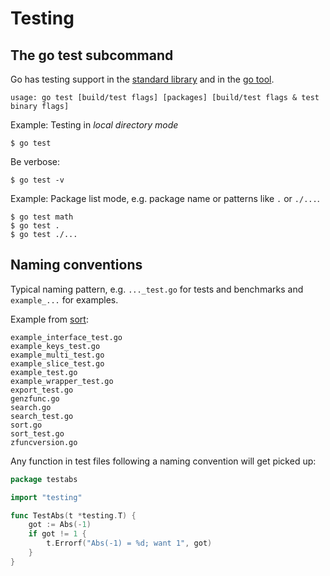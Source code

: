 # Testing

## The go test subcommand

Go has testing support in the [standard
library](https://golang.org/pkg/testing/) and in the [go
tool](https://golang.org/cmd/go/#hdr-Test_packages).

```
usage: go test [build/test flags] [packages] [build/test flags & test binary flags]
```

Example: Testing in *local directory mode*

```
$ go test
```

Be verbose:

```
$ go test -v
```

Example: Package list mode, e.g. package name or patterns like `.` or `./...`.

```
$ go test math
$ go test .
$ go test ./...
```

## Naming conventions

Typical naming pattern, e.g. `..._test.go` for tests and benchmarks and `example_...` for examples.

Example from [sort](https://github.com/go4org/go4/tree/master/sort):

```
example_interface_test.go
example_keys_test.go
example_multi_test.go
example_slice_test.go
example_test.go
example_wrapper_test.go
export_test.go
genzfunc.go
search.go
search_test.go
sort.go
sort_test.go
zfuncversion.go
```

Any function in test files following a naming convention will get picked up:

[embedmd]:# (../x/testabs/main.go)
```go
package testabs

import "testing"

func TestAbs(t *testing.T) {
	got := Abs(-1)
	if got != 1 {
		t.Errorf("Abs(-1) = %d; want 1", got)
	}
}
```

